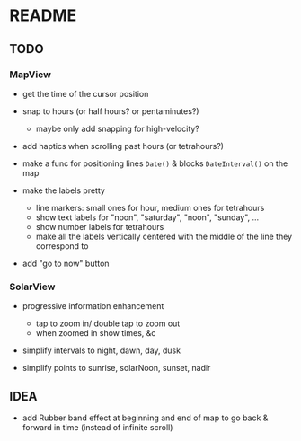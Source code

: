 #  README

## TODO

### MapView

- get the time of the cursor position
- snap to hours (or half hours? or pentaminutes?)
	- maybe only add snapping for high-velocity?
- add haptics when scrolling past hours (or tetrahours?)

- make a func for positioning lines `Date()` & blocks `DateInterval()` on the map

- make the labels pretty
	- line markers: small ones for hour, medium ones for tetrahours
	- show text labels for "noon", "saturday", "noon", "sunday", ...
	- show number labels for tetrahours
	- make all the labels vertically centered with the middle of the line they correspond to

- add "go to now" button

### SolarView

- progressive information enhancement
	- tap to zoom in/ double tap to zoom out
	- when zoomed in show times, &c

- simplify intervals to night, dawn, day, dusk
- simplify points to sunrise, solarNoon, sunset, nadir



## IDEA

- add Rubber band effect at beginning and end of map to go back & forward in time (instead of infinite scroll) 
